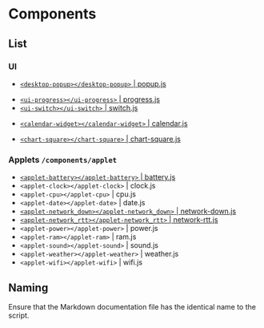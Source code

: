 # Components

## List
<!-- KEEP ALPHABETICAL ORDER -->

### UI
* [`<desktop-popup></desktop-popup>` | popup.js](popup.md)
- [`<ui-progress></ui-progress>` | progress.js](progress.md)
- [`<ui-switch></ui-switch>` | switch.js](switch.md)

* [`<calendar-widget></calendar-widget>` | calendar.js](calendar.md)

- [`<chart-square></chart-square>` | chart-square.js](chart-square.md)


### Applets `/components/applet`
* [`<applet-battery></applet-battery>` | battery.js](applet/battery.md)
* `<applet-clock></applet-clock>` | clock.js
* `<applet-cpu></applet-cpu>` | cpu.js
* `<applet-date></applet-date>` | date.js
* [`<applet-network_down></applet-network_down>` | network-down.js](applet/network-down.md)
* [`<applet-network_rtt></applet-network_rtt>` | network-rtt.js](applet/network-rtt.md)
* `<applet-power></applet-power>` | power.js
* `<applet-ram></applet-ram>` | ram.js
* `<applet-sound></applet-sound>` | sound.js
* `<applet-weather></applet-weather>` | weather.js
* `<applet-wifi></applet-wifi>` | wifi.js



## Naming
Ensure that the Markdown documentation file has the identical name to the script.